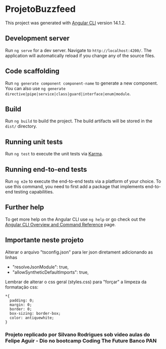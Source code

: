 # ProjetoBuzzfeed

This project was generated with [Angular CLI](https://github.com/angular/angular-cli) version 14.1.2.

## Development server

Run `ng serve` for a dev server. Navigate to `http://localhost:4200/`. The application will automatically reload if you change any of the source files.

## Code scaffolding

Run `ng generate component component-name` to generate a new component. You can also use `ng generate directive|pipe|service|class|guard|interface|enum|module`.

## Build

Run `ng build` to build the project. The build artifacts will be stored in the `dist/` directory.

## Running unit tests

Run `ng test` to execute the unit tests via [Karma](https://karma-runner.github.io).

## Running end-to-end tests

Run `ng e2e` to execute the end-to-end tests via a platform of your choice. To use this command, you need to first add a package that implements end-to-end testing capabilities.

## Further help

To get more help on the Angular CLI use `ng help` or go check out the [Angular CLI Overview and Command Reference](https://angular.io/cli) page.

## Importante neste projeto

Alterar o arquivo "tsconfig.json" para ler json diretament adicionando as linhas </br>
  - "resolveJsonModule": true,
  - "allowSyntheticDefaultImports": true,

Lembrar de alterar o css geral (styles.css) para "forçar" a limpeza da formatação css:
```
*{
  padding: 0;
  margin: 0;
  border: 0;
  box-sizing: border-box;
  color: antiquewhite;
}
```
### Projeto replicado por Silvano Rodrigues sob video aulas do Felipe Aguir - Dio no bootcamp Coding The Future Banco PAN 






